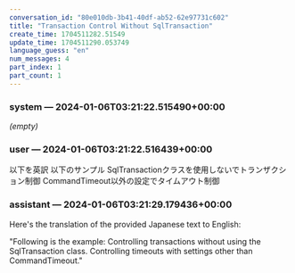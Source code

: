 ```yaml
---
conversation_id: "80e010db-3b41-40df-ab52-62e97731c602"
title: "Transaction Control Without SqlTransaction"
create_time: 1704511282.51549
update_time: 1704511290.053749
language_guess: "en"
num_messages: 4
part_index: 1
part_count: 1
---
```


### system — 2024-01-06T03:21:22.515490+00:00

_(empty)_

### user — 2024-01-06T03:21:22.516439+00:00

以下を英訳
以下のサンプル
SqlTransactionクラスを使用しないでトランザクション制御
CommandTimeout以外の設定でタイムアウト制御

### assistant — 2024-01-06T03:21:29.179436+00:00

Here's the translation of the provided Japanese text to English:

"Following is the example: 
Controlling transactions without using the SqlTransaction class. 
Controlling timeouts with settings other than CommandTimeout."
